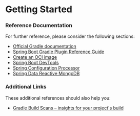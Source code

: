 # Getting Started

### Reference Documentation
For further reference, please consider the following sections:

* [Official Gradle documentation](https://docs.gradle.org)
* [Spring Boot Gradle Plugin Reference Guide](https://docs.spring.io/spring-boot/docs/2.5.2/gradle-plugin/reference/html/)
* [Create an OCI image](https://docs.spring.io/spring-boot/docs/2.5.2/gradle-plugin/reference/html/#build-image)
* [Spring Boot DevTools](https://docs.spring.io/spring-boot/docs/2.5.2/reference/htmlsingle/#using-boot-devtools)
* [Spring Configuration Processor](https://docs.spring.io/spring-boot/docs/2.5.2/reference/htmlsingle/#configuration-metadata-annotation-processor)
* [Spring Data Reactive MongoDB](https://docs.spring.io/spring-boot/docs/2.5.2/reference/htmlsingle/#boot-features-mongodb)

### Additional Links
These additional references should also help you:

* [Gradle Build Scans – insights for your project's build](https://scans.gradle.com#gradle)

